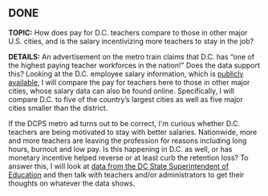 ## DONE

**TOPIC:** How does pay for D.C. teachers compare to those in other major U.S. cities, and is the salary incentivizing more teachers to stay in the job?

**DETAILS:** An advertisement on the metro train claims that D.C. has “one of the highest paying teacher workforces in the nation!” 
Does the data support this? Looking at the D.C. employee salary information, which is [publicly available](https://dchr.dc.gov/publicbodyinfo), I will compare the pay for teachers here to those in other major cities, whose salary data can also be found online. Specifically, I will compare D.C. to five of the country’s largest cities as well as five major cities smaller than the district. 

If the DCPS metro ad turns out to be correct, I'm curious whether D.C. teachers are being motivated to stay with better salaries. Nationwide, more and more teachers are leaving the profession for reasons including long hours, burnout and low pay. Is this happening in D.C. as well, or has monetary incentive helped reverse or at least curb the retention loss? To answer this, I will look at [data from the DC State Superintendent of Education](https://osse.dc.gov/page/faculty-and-staff-data-collection) and then talk with teachers and/or administrators to get their thoughts on whatever the data shows.
